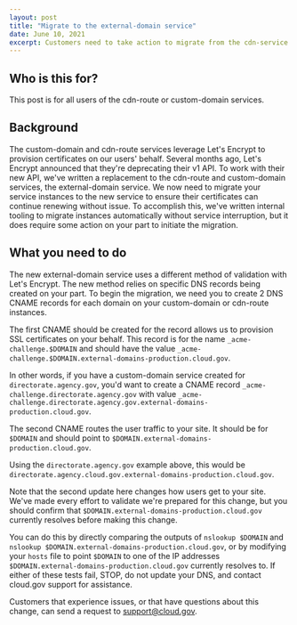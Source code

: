 ```yaml
---
layout: post
title: "Migrate to the external-domain service"
date: June 10, 2021
excerpt: Customers need to take action to migrate from the cdn-service and custom-domain service to the external-domain service
---
```


## Who is this for?

This post is for all users of the cdn-route or custom-domain services.

## Background

The custom-domain and cdn-route services leverage Let's Encrypt to provision certificates on our users' behalf.
Several months ago, Let's Encrypt announced that they're deprecating their v1 API. To work with their new API, we've written a replacement
to the cdn-route and custom-domain services, the external-domain service. We now need to migrate your service instances
to the new service to ensure their certificates can continue renewing without issue. To accomplish this, we've written internal tooling to
migrate instances automatically without service interruption, but it does require some action on your part to initiate the migration.

## What you need to do

The new external-domain service uses a different method of validation with Let's Encrypt. The new method relies on specific DNS records being created on
your part. To begin the migration, we need you to create 2 DNS CNAME records for each domain on your custom-domain or cdn-route instances.

The first CNAME should be created for the record allows us to provision SSL certificates on your behalf.
This record is for the name `_acme-challenge.$DOMAIN` and should have the value `_acme-challenge.$DOMAIN.external-domains-production.cloud.gov`.

In other words, if you have a custom-domain service created for `directorate.agency.gov`, you'd want to create a CNAME record `_acme-challenge.directorate.agency.gov` with value `_acme-challenge.directorate.agency.gov.external-domains-production.cloud.gov`.

The second CNAME routes the user traffic to your site. It should be for `$DOMAIN` and should point to `$DOMAIN.external-domains-production.cloud.gov`.

Using the `directorate.agency.gov` example above, this would be
`directorate.agency.cloud.gov.external-domains-production.cloud.gov`.

Note that the second update here changes how users get to your site.
We've made every effort to validate we're prepared for this change, but you should confirm that
`$DOMAIN.external-domains-production.cloud.gov` currently resolves before making this change.

You can do this by directly comparing the outputs of `nslookup $DOMAIN` and
`nslookup $DOMAIN.external-domains-production.cloud.gov`, or by modifying your `hosts` file
to point `$DOMAIN` to one of the IP addresses `$DOMAIN.external-domains-production.cloud.gov`
currently resolves to. If either of these tests fail, STOP, do not update
your DNS, and contact cloud.gov support for assistance.


Customers that experience issues, or that have questions about this change, can send a request to support@cloud.gov.

